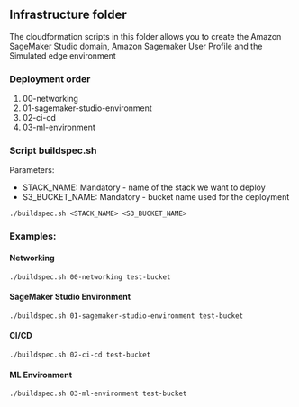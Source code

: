 ## Infrastructure folder

The cloudformation scripts in this folder allows you to create the Amazon SageMaker Studio domain, Amazon Sagemaker User 
Profile and the Simulated edge environment

### Deployment order

1. 00-networking
2. 01-sagemaker-studio-environment
3. 02-ci-cd
4. 03-ml-environment

### Script buildspec.sh

Parameters:
* STACK_NAME: Mandatory - name of the stack we want to deploy
* S3_BUCKET_NAME: Mandatory - bucket name used for the deployment

```
./buildspec.sh <STACK_NAME> <S3_BUCKET_NAME>
```
 
### Examples:

#### Networking

```
./buildspec.sh 00-networking test-bucket
```

#### SageMaker Studio Environment

```
./buildspec.sh 01-sagemaker-studio-environment test-bucket
```

#### CI/CD

```
./buildspec.sh 02-ci-cd test-bucket
```

#### ML Environment

```
./buildspec.sh 03-ml-environment test-bucket
```